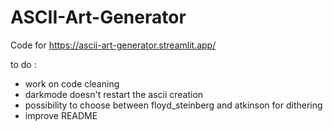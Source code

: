 # ASCII-Art-Generator

Code for https://ascii-art-generator.streamlit.app/

to do :
- work on code cleaning
- darkmode doesn't restart the ascii creation
- possibility to choose between floyd_steinberg and atkinson for dithering
- improve README
